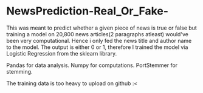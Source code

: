 # NewsPrediction-Real_Or_Fake-

This was meant to predict whether a given piece of news is true or false but training a model on 20,800 news articles(2 paragraphs atleast) would've been very computational.
Hence i only fed the news title and author name to the model.
The output is either 0 or 1, therefore I trained the model via Logistic Regression from the sklearn library.

Pandas for data analysis.
Numpy for computations.
PortStemmer for stemming.

The training data is too heavy to upload on github :<
